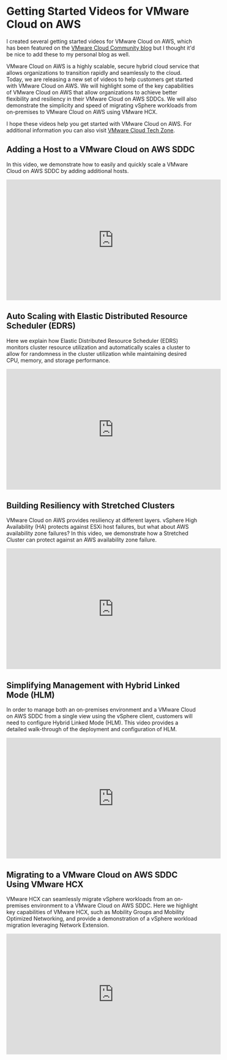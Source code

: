 # Getting Started Videos for VMware Cloud on AWS


I created several getting started videos for VMware Cloud on AWS, which has been featured on the [VMware Cloud Community blog][vmware-cloud-blog-link] but I thought it'd be nice to add these to my personal blog as well. 

VMware Cloud on AWS is a highly scalable, secure hybrid cloud service that allows organizations to transition rapidly and seamlessly to the cloud. Today, we are releasing a new set of videos to help customers get started with VMware Cloud on AWS. We will highlight some of the key capabilities of VMware Cloud on AWS that allow organizations to achieve better flexibility and resiliency in their VMware Cloud on AWS SDDCs. We will also demonstrate the simplicity and speed of migrating vSphere workloads from on-premises to VMware Cloud on AWS using VMware HCX.

I hope these videos help you get started with VMware Cloud on AWS. For additional information you can also visit [VMware Cloud Tech Zone][vmware-tech-zone-link]. 

## Adding a Host to a VMware Cloud on AWS SDDC
In this video, we demonstrate how to easily and quickly scale a VMware Cloud on AWS SDDC by adding additional hosts.

<iframe width="560" height="315" src="https://www.youtube.com/embed/jSMePSSTzMw" title="YouTube video player" frameborder="0" allow="accelerometer; autoplay; clipboard-write; encrypted-media; gyroscope; picture-in-picture" allowfullscreen></iframe>

## Auto Scaling with Elastic Distributed Resource Scheduler (EDRS)
Here we explain how Elastic Distributed Resource Scheduler (EDRS) monitors cluster resource utilization and automatically scales a cluster to allow for randomness in the cluster utilization while maintaining desired CPU, memory, and storage performance.

<iframe width="560" height="315" src="https://www.youtube.com/embed/Qsx1EHZUZrc" title="YouTube video player" frameborder="0" allow="accelerometer; autoplay; clipboard-write; encrypted-media; gyroscope; picture-in-picture" allowfullscreen></iframe>

## Building Resiliency with Stretched Clusters
VMware Cloud on AWS provides resiliency at different layers. vSphere High Availability (HA) protects against ESXi host failures, but what about AWS availability zone failures? In this video, we demonstrate how a Stretched Cluster can protect against an AWS availability zone failure.

<iframe width="560" height="315" src="https://www.youtube.com/embed/ECDGe2MMass" title="YouTube video player" frameborder="0" allow="accelerometer; autoplay; clipboard-write; encrypted-media; gyroscope; picture-in-picture" allowfullscreen></iframe>

## Simplifying Management with Hybrid Linked Mode (HLM)
In order to manage both an on-premises environment and a VMware Cloud on AWS SDDC from a single view using the vSphere client, customers will need to configure Hybrid Linked Mode (HLM). This video provides a detailed walk-through of the deployment and configuration of HLM.

<iframe width="560" height="315" src="https://www.youtube.com/embed/CR8Ih0NKoVI" title="YouTube video player" frameborder="0" allow="accelerometer; autoplay; clipboard-write; encrypted-media; gyroscope; picture-in-picture" allowfullscreen></iframe>

## Migrating to a VMware Cloud on AWS SDDC Using VMware HCX
VMware HCX can seamlessly migrate vSphere workloads from an on-premises environment to a VMware Cloud on AWS SDDC. Here we highlight key capabilities of VMware HCX, such as Mobility Groups and Mobility Optimized Networking, and provide a demonstration of a vSphere workload migration leveraging Network Extension.

<iframe width="560" height="315" src="https://www.youtube.com/embed/9nSy1Pe8GA8" title="YouTube video player" frameborder="0" allow="accelerometer; autoplay; clipboard-write; encrypted-media; gyroscope; picture-in-picture" allowfullscreen></iframe>


[vmware-cloud-blog-link]: https://cloud.vmware.com/community/2021/07/29/getting-started-videos-vmware-cloud-aws/?src=so_5d42086649d4a&cid=70134000001CUn1
[vmware-tech-zone-link]: https://vmc.techzone.vmware.com/
